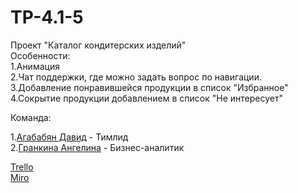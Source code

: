# TP-4.1-5
Проект "Каталог кондитерских изделий" <br />
Особенности: <br />
1.Анимация <br />
2.Чат поддержки, где можно задать вопрос по навигации. <br />
3.Добавление понравившейся продукции в список "Избранное" <br />
4.Сокрытие продукции добавлением в список "Не интересует" <br />

Команда: <br />

1.[Агабабян Давид](https://github.com/5david-hub5) - Тимлид <br />
2.[Гранкина Ангелина](https://github.com/anggrankn) - Бизнес-аналитик<br />

[Trello](https://trello.com/invite/b/OQpSb9Hd/ATTI608e3127e220e63697dd4684c5336c50C8536845/интернет-магазин-кондитерских-изделий)<br />
[Miro](https://miro.com/welcomeonboard/ZG9KMUxzWHF5R2NrUFlONFlvelBURzdOemh6QktKMXZIdEtuQzNpMHdEdkM4ZjVReXd6Y05EVGZtVjdLYldiOXwzNDU4NzY0NTQ3MzkwODY2NzY4fDI=?share_link_id=128098582879)<br />
